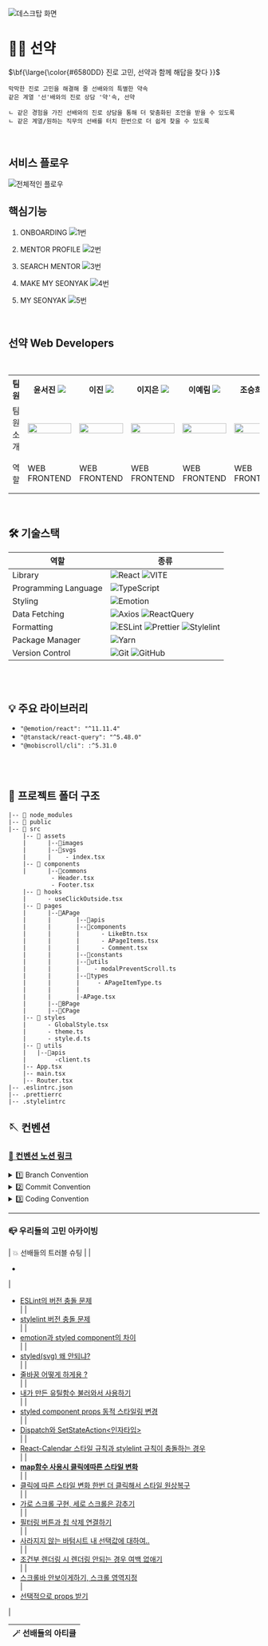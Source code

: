 ![데스크탑 화면](https://github.com/user-attachments/assets/5a1f59b8-ed54-4488-801d-29dded71ff36)

<h1> 🤙🏻 선약 </h1>

<p>$\bf{\large{\color{#6580DD} 진로 고민, 선약과 함께 해답을 찾다 }}$</p>

```
막막한 진로 고민을 해결해 줄 선배와의 특별한 약속
같은 계열 '선'배와의 진로 상담 '약'속, 선약

ㄴ 같은 경험을 가진 선배와의 진로 상담을 통해 더 맞춤화된 조언을 받을 수 있도록
ㄴ 같은 계열/원하는 직무의 선배를 터치 한번으로 더 쉽게 찾을 수 있도록
```

<br/>

<h2> 서비스 플로우 </h2>

![전체적인 플로우](https://github.com/user-attachments/assets/e3de8468-3935-4c41-b398-86d13d67e83d)



<h2> 핵심기능 </h2>
<p>
	
1. ONBOARDING
![1번](https://github.com/user-attachments/assets/fdfa42c5-66b0-4d12-8d09-17b78acd40c7)

2. MENTOR PROFILE
![2번](https://github.com/user-attachments/assets/3e71fb76-f127-4a48-b462-f9e18fc2a45e)

3. SEARCH MENTOR
![3번](https://github.com/user-attachments/assets/f65ff2d7-d723-43b1-9a26-cfdb0ac590eb)

4. MAKE MY SEONYAK
![4번](https://github.com/user-attachments/assets/a8b1efcd-1e47-401e-b917-b58aab9c127b)

5. MY SEONYAK
![5번](https://github.com/user-attachments/assets/7d745b1f-0b3e-45d6-bc69-643882c5521c)


<br />

<h2> 선약 Web Developers </h2>
<br/>

<div align="center">
<table>
<th>팀원</th>
    <th> 윤서진 <a href="https://github.com/se0jinYoon"><img src="https://img.shields.io/badge/Github-181717?style=flat-square&logo=Github&logoColor=white"/><a></th>
	<th> 이진 <a href="https://github.com/j-nary"><img src="https://img.shields.io/badge/Github-181717?style=flat-square&logo=Github&logoColor=white"/></a></th>
    <th> 이지은 <a href="https://github.com/ijieun"><img src="https://img.shields.io/badge/Github-181717?style=flat-square&logo=Github&logoColor=white"/></a></th>
    <th> 이예림 <a href="https://github.com/yarimu"><img src="https://img.shields.io/badge/Github-181717?style=flat-square&logo=Github&logoColor=white"/></a></th>
      <th> 조승희 <a href="https://github.com/lydiacho"><img src="https://img.shields.io/badge/Github-181717?style=flat-square&logo=Github&logoColor=white"/></a></th>
    <tr>
    <td> 팀원 소개 </td>
    	<td><img src="https://avatars.githubusercontent.com/se0jinYoon" width="100%"></td>
    	<td><img src="https://avatars.githubusercontent.com/j-nary" width="100%"></td>
      <td><img src="https://avatars.githubusercontent.com/ijieun" width="100%"></td>
    	<td><img src="https://avatars.githubusercontent.com/yarimu" width="100%"></td>
      <td><img src="https://avatars.githubusercontent.com/lydiacho" width="100%"></td>
    </tr>
    <tr>
	<td> 역할 </td>
	<td>
		<p>WEB FRONTEND</p>
	</td>
	<td>
		<p>WEB FRONTEND</p>
	</td>
	<td>
		<p>WEB FRONTEND</p>
	</td>
    <td>
		<p>WEB FRONTEND</p>
	</td>
      <td>
		<p>WEB FRONTEND</p>
	</td>
    </tr>
    </table>
</div>

<br/>

<h2> 🛠 기술스택 </h2>

| 역할                 | 종류                                                                                                                                                                                                                                                                                                                          |
| -------------------- | ----------------------------------------------------------------------------------------------------------------------------------------------------------------------------------------------------------------------------------------------------------------------------------------------------------------------------- |
| Library              | ![React](https://img.shields.io/badge/React-61DAFB?style=for-the-badge&logo=React&logoColor=white) ![VITE](https://img.shields.io/badge/VITE-646CFF?style=for-the-badge&logo=Vite&logoColor=white)                                                                                                                                                                                                                             |
| Programming Language | ![TypeScript](https://img.shields.io/badge/TypeScript-3178C6.svg?style=for-the-badge&logo=TypeScript&logoColor=white)                                                                                                                                                                                                         |
| Styling              | ![Emotion](https://img.shields.io/badge/emotion-DB7093?style=for-the-badge&logo=Emotion&logoColor=white)                                                                                                                                                                                                                      |
| Data Fetching        | ![Axios](https://img.shields.io/badge/Axios-5A29E4?style=for-the-badge&logo=Axios&logoColor=white) ![ReactQuery](https://img.shields.io/badge/ReactQuery-FF4154?style=for-the-badge&logo=ReactQuery&logoColor=white)                                                                                                                                                                                                                           |
| Formatting           | ![ESLint](https://img.shields.io/badge/ESLint-4B3263?style=for-the-badge&logo=eslint&logoColor=white) ![Prettier](https://img.shields.io/badge/Prettier-F7B93E?style=for-the-badge&logo=prettier&logoColor=white) ![Stylelint](https://img.shields.io/badge/stylelint-000?style=for-the-badge&logo=stylelint&logoColor=white) |
| Package Manager      | ![Yarn](https://img.shields.io/badge/Yarn-2C8EBB?style=for-the-badge&logo=yarn&logoColor=white)                                                                                                                                                                                                                               |
| Version Control      | ![Git](https://img.shields.io/badge/git-%23F05033.svg?style=for-the-badge&logo=git&logoColor=white) ![GitHub](https://img.shields.io/badge/github-%23121011.svg?style=for-the-badge&logo=github&logoColor=white)                                                                                                              |

<br />
<br />
<h2> 💡 주요 라이브러리 </h2>


- `"@emotion/react": "^11.11.4"` <br />
- `"@tanstack/react-query": "^5.48.0"` <br />
- `"@mobiscroll/cli": :^5.31.0` <br />


<br/>
<br />

<h2> 📁 프로젝트 폴더 구조 </h2>

```tsx
|-- 📁 node_modules
|-- 📁 public
|-- 📁 src
	|-- 📁 assets
	|      |--📁images
	|      |--📁svgs
	|      |	- index.tsx
	|-- 📁 components
	|      |--📁commons
			- Header.tsx
			- Footer.tsx
	|-- 📁 hooks
	|      - useClickOutside.tsx
	|-- 📁 pages
	|      |--📁APage
	|      |       |--📁apis
	|      |       |--📁components
	|      |       |      - LikeBtn.tsx
	|      |       |      - APageItems.tsx
	|      |       |      - Comment.tsx
	|      |       |--📁constants
	|      |       |--📁utils
	|      |       |    - modalPreventScroll.ts
	|      |       |--📁types
	|      |       |     - APageItemType.ts
	|      |       |
	|      |       |-APage.tsx
	|      |--📁BPage
	|      |--📁CPage
	|-- 📁 styles
	|      - GlobalStyle.tsx
	|      - theme.ts
	|      - style.d.ts
	|-- 📁 utils 
	| 	|--📁apis
	|	     -client.ts
	|-- App.tsx
	|-- main.tsx
	|-- Router.tsx
|-- .eslintrc.json
|-- .prettierrc
|-- .stylelintrc
```

<h2> 🪡 컨벤션 </h2>

### [📏 컨벤션 노션 링크](https://cumbersome-cactus-843.notion.site/eaa9e593f097401a8d70137887d304e9?pvs=4)
<details>
<summary >1️⃣ Branch Convention </summary>
<br />
<strong>Branch Naming Rule</strong>
	
```tsx
prefix/#이슈번호/작업내용

feat/#12/mainView
```
<br />
<strong>Prefix convention</strong>

| prefix types | 의미 |
| --- | --- |
| ⚙️ init | 프로젝트 초기 세팅 |
| ✨ feat | 새로운 기능 추가 |
| 🛠️ fix | 버그, 오류 등을 수정 |
| 💄 design | 스타일 수정 |
| 🧩 chore | 파일 삭제, 파일명 수정, 주석 제거, 자동저장 적용해서 개행 바뀐 부분,  빌드테스트 업데이트, 패키지매니저 변경 등등 주 플로우와 관련 없는 경우 |
| 📝 docs | README나 WIKI 등의 문서 수정 |
| ♻️ refactor | 코드 리팩토링 |
| 💡 test | 테스트 코드, 리팩토링 테스트 코드 작성 |
| 🔥 !hotfix | 치명적인 버그가 발생하여 급하게 수정 |
</details>

<details>
<summary >2️⃣ Commit Convention </summary>
<br />
<strong> `prefix: 커밋 내용` → `type`과 콜론 후 한칸 띄고 `커밋내용` 작성 </strong>

- ex) feat: 메인 헤더 뷰 구현
- design: 마진 간격 조정
- `prefix` 종류는 위에 참고!
- 최대한 작은 단위의 commit 지향

</details>

<details>
<summary >3️⃣ Coding Convention </summary>

### 📍 컴포넌트
- `rafce`
- 리액트 컴포넌트만 `PascalCase` 사용 : `PostPage.tsx`
- 그 외에는 `camelCase` ex) type, d.ts파일, ts파일  : `useClickOutside.ts`
- prop 타입 Interface 선언시 `컴포넌트명~PropTypes`
```tsx
// PostPage.tsx
interface PostPagePropTypes {
	title: string | undefined;
  setTitle: (e: React.ChangeEvent<HTMLTextAreaElement>) => void;
  tempContent: string;
  editContent: string;
  setEditorContent: (content: string) => void;
  setContentWithoutTag: (content: string) => void;
}

const PostPage = (props: PostPagePropTypes) => {
	  const { title, setTitle, tempContent, editContent, setEditorContent, setContentWithoutTag } = props;
	  ...
}
```
---
### 📍 폴더명
- 무조건 소문자로 시작하기!
- 카멜케이스!
---
### 📍 변수
- `var` 금지
- 변수를 조합하여 문자열 생성시 `“” + “”` 금지 → `탬플릿 리터럴` 사용(백틱``${}``)
- 만약 변수에 할당되는 값이 `boolean`인 경우 접두사 `is` 붙이기 : `isActive`
- `map` 사용시 변동되는 리스트라면 `key`값을 고유하게 잘 설정해주기 `index`사용금지
---
### 📍 함수
- 중복되는 함수는 `utils` 폴더에 모아서 재사용한다. (단위 변환 함수, 날짜 변환 함수 등)
- 중복되는 커스텀훅은 `hooks` 폴더에 모아서 재사용한다. (모달 바깥부분 클릭시 모달 닫히는 함수 등)
- 되도록 화살표 함수를 사용한다.
---
### 📍 style
- style 파일 분리하지 않음, 해당 컴포넌트 하단에 만들어서 사용하기
- s dot 네이밍 사용하지 않기
- 컴포넌트 네이밍 규칙 : `Wrapper` → `Layout` → `Container` → `Box` 순서로 내리기
- 시멘틱 태그 생각하면서 개발하기
- svg 파일 사용시
    - **svg 네이밍**은 `피그마에 지정된 네이밍 + **Ic**`로 해서 사용
    - 만약 svg에 다른 스타일을 추가로 입혀야 할 경우, **Ic를** **`Icon`으로 바꿔서 네이밍 해주기**
        - svg 파일 네이밍으로 style이 적용된 svg인지 아닌지 구분 가능
```tsx
// src > assets > svgs > index.tsx
export { default as DefaultProfileIc } from './defaultProfileIc.svg?react';

// src > pages > PageName.tsx
import { DefaultProfileIc } from './../../assets/svgs';

const PageName = () => {

	return (
		<>
			<DefaultProfileIcon />
		</>
	)
}


const DefaultProfileIcon = styled(DefaultProfileIc)`
	cursor: pointer;
`
```
- 스타일드 컴포넌트에서 prop를 이용할 때는 `transient prop` 사용 : `$`로 시작하는 `props`로 내려줌.
- 단위는 rem 사용, 변경이 필요없는 (border 관련) 속성만 px 사용

</details>

<hr>

### 📪 우리들의 고민 아카이빙
| 💥 선배들의 트러블 슈팅 | 
| <ul><li></li></ul> | <ul><li>[ESLint의 버전 충돌 문제](https://cumbersome-cactus-843.notion.site/ESLint-9943b8e2aebe4f3e99c6e29fb6a06e5d?pvs=4)</li> |
| <li>[stylelint 버전 충돌 문제](https://cumbersome-cactus-843.notion.site/stylelint-1dc73926f66d4a76afdf3d84096d58a5?pvs=4)</li> |
| <li>[emotion과 styled component의 차이](https://cumbersome-cactus-843.notion.site/emotion-styled-component-9a456aa44c294499ab11ae9027c3686f?pvs=4)</li> |
| <li>[styled(svg) 왜 안되냐?](https://www.notion.so/styled-svg-c250961f0cd84260895bdef04ffbed61?pvs=21)</li> |
| <li>[줄바꿈 어떻게 하게용 ?](https://www.notion.so/b56ac9faf3ec4f1c801769ce2319a06f?pvs=21)</li> |
| <li>[내가 만든 유틸함수 불러와서 사용하기](https://www.notion.so/ac2a283b0c684d02b11893e0b34b2ccb?pvs=21)</li> |
| <li>[styled component props 동적 스타일링 변경](https://www.notion.so/styled-component-props-7575805bb41344e489e4f29f0450644a?pvs=21)</li> |
| <li>[Dispatch와 SetStateAction<인자타입>](https://www.notion.so/Dispatch-SetStateAction-392520a888b444fb8988568ac388b3d8?pvs=21)</li> |
| <li>[React-Calendar 스타일 규칙과 stylelint 규칙이 충돌하는 경우](https://www.notion.so/React-Calendar-stylelint-bb0684039a764b45b5058e4791a0709d?pvs=21)</li> |
| <li>[**map함수 사용시 클릭에따른 스타일 변화**](https://www.notion.so/map-6887ba3bdffc42678837c65982680b6e?pvs=21)</li> |
| <li>[클릭에 따른 스타일 변화 한번 더 클릭해서 스타일 원상복구](https://www.notion.so/8a005fd4764c4ac1bdf7eb8a7d75a644?pvs=21)</li> |
| <li>[가로 스크롤 구현, 세로 스크롤은 감추기](https://www.notion.so/fb879c6cf09948cca128b2e6f10038f0?pvs=21)</li> |
| <li>[필터링 버튼과 칩 삭제 연결하기](https://www.notion.so/1688aabb6616489da366367ab6904f16?pvs=21)</li> |
| <li>[사라지지 않는 바텀시트 내 선택값에 대하여..](https://www.notion.so/ae8656b197a64133a714e2e84af25e22?pvs=21)</li> |
| <li>[조건부 렌더링 시 렌더링 안되는 경우 여백 없애기](https://www.notion.so/493cc5e6791d424ba0b369b6c17325fe?pvs=21)</li> |
| <li>[스크롤바 안보이게하기, 스크롤 영역지정](https://www.notion.so/3158feb2c7b84f15ab578a1996200ff7?pvs=21)</li>
| <li>[선택적으로 props 받기](https://www.notion.so/props-9ee1a39940f44edfb5c7137c398257e3?pvs=21)</li></ul> |


| 🪄 선배들의 아티클 | 
| ---------------------- |
